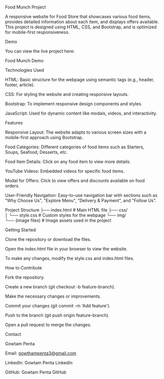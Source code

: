 Food Munch Project

A responsive website for Food Store that showcases various food items, provides detailed information about each item, and displays offers available. This project is designed using HTML, CSS, and Bootstrap, and is optimized for mobile-first responsiveness.

Demo

You can view the live project here:

Food Munch Demo

Technologies Used

HTML: Basic structure for the webpage using semantic tags (e.g., header, footer, article).

CSS: For styling the website and creating responsive layouts.

Bootstrap: To implement responsive design components and styles.

JavaScript: Used for dynamic content like modals, videos, and interactivity.

Features

Responsive Layout: The website adapts to various screen sizes with a mobile-first approach using Bootstrap.

Food Categories: Different categories of food items such as Starters, Soups, Seafood, Desserts, etc.

Food Item Details: Click on any food item to view more details.

YouTube Videos: Embedded videos for specific food items.

Modal for Offers: Click to view offers and discounts available on food orders.

User-Friendly Navigation: Easy-to-use navigation bar with sections such as "Why Choose Us", "Explore Menu", "Delivery & Payment", and "Follow Us".

Project Structure
├── index.html             # Main HTML file
├── css/                   
│   └── style.css          # Custom styles for the webpage
└── img/                   
    └── (image files)      # Image assets used in the project

Getting Started

Clone the repository or download the files.

Open the index.html file in your browser to view the website.

To make any changes, modify the style.css and index.html files.

How to Contribute

Fork the repository.

Create a new branch (git checkout -b feature-branch).

Make the necessary changes or improvements.

Commit your changes (git commit -m 'Add feature').

Push to the branch (git push origin feature-branch).

Open a pull request to merge the changes.

Contact

Gowtam Penta

Email: gowthampenta3@gmail.com

LinkedIn: Gowtam Penta LinkedIn

GitHub: Gowtam Penta GitHub
